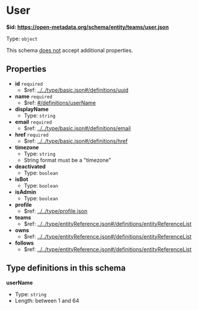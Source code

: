 # User

<b id="httpsopen-metadata.orgschemaentityteamsuser.json">&#36;id: https://open-metadata.org/schema/entity/teams/user.json</b>

Type: `object`

This schema <u>does not</u> accept additional properties.

## Properties
 - <b id="#https://open-metadata.org/schema/entity/teams/user.json/properties/id">id</b> `required`
	 - &#36;ref: [../../type/basic.json#/definitions/uuid](#....typebasic.jsondefinitionsuuid)
 - <b id="#https://open-metadata.org/schema/entity/teams/user.json/properties/name">name</b> `required`
	 - &#36;ref: [#/definitions/userName](#/definitions/userName)
 - <b id="#https://open-metadata.org/schema/entity/teams/user.json/properties/displayName">displayName</b>
	 - Type: `string`
 - <b id="#https://open-metadata.org/schema/entity/teams/user.json/properties/email">email</b> `required`
	 - &#36;ref: [../../type/basic.json#/definitions/email](#....typebasic.jsondefinitionsemail)
 - <b id="#https://open-metadata.org/schema/entity/teams/user.json/properties/href">href</b> `required`
	 - &#36;ref: [../../type/basic.json#/definitions/href](#....typebasic.jsondefinitionshref)
 - <b id="#https://open-metadata.org/schema/entity/teams/user.json/properties/timezone">timezone</b>
	 - Type: `string`
	 - String format must be a "timezone"
 - <b id="#https://open-metadata.org/schema/entity/teams/user.json/properties/deactivated">deactivated</b>
	 - Type: `boolean`
 - <b id="#https://open-metadata.org/schema/entity/teams/user.json/properties/isBot">isBot</b>
	 - Type: `boolean`
 - <b id="#https://open-metadata.org/schema/entity/teams/user.json/properties/isAdmin">isAdmin</b>
	 - Type: `boolean`
 - <b id="#https://open-metadata.org/schema/entity/teams/user.json/properties/profile">profile</b>
	 - &#36;ref: [../../type/profile.json](#....typeprofile.json)
 - <b id="#https://open-metadata.org/schema/entity/teams/user.json/properties/teams">teams</b>
	 - &#36;ref: [../../type/entityReference.json#/definitions/entityReferenceList](#....typeentityreference.jsondefinitionsentityreferencelist)
 - <b id="#https://open-metadata.org/schema/entity/teams/user.json/properties/owns">owns</b>
	 - &#36;ref: [../../type/entityReference.json#/definitions/entityReferenceList](#....typeentityreference.jsondefinitionsentityreferencelist)
 - <b id="#https://open-metadata.org/schema/entity/teams/user.json/properties/follows">follows</b>
	 - &#36;ref: [../../type/entityReference.json#/definitions/entityReferenceList](#....typeentityreference.jsondefinitionsentityreferencelist)


## Type definitions in this schema
**userName**

 - Type: `string`
 - Length: between 1 and 64



